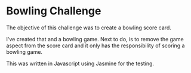 
Bowling Challenge
=================

The objective of this challenge was to create a bowling score card. 

I've created that and a bowling game. Next to do, is to remove the game aspect from the score card and it only has the responsibility of scoring a bowling game.

This was written in Javascript using Jasmine for the testing.

